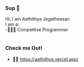### Sup 👋

Hi, I am Aathithya Jegatheesan <br />
I am a:<br />
-🧑🏾‍💻 Competitve Programmer<br />
<br />


### Check me Out!
- 🥷🏼 https://aathithya.vercel.app/

